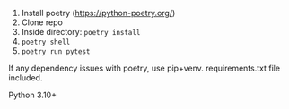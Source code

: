 1. Install poetry (https://python-poetry.org/)
2. Clone repo
3. Inside directory: `poetry install`
4. `poetry shell`
5. `poetry run pytest`


If any dependency issues with poetry, use pip+venv. 
requirements.txt file included.

Python 3.10+